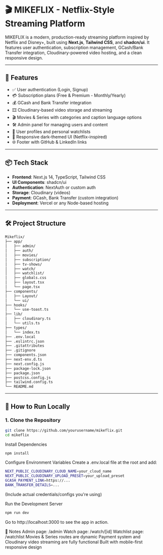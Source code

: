 # 🎬 MIKEFLIX - Netflix-Style Streaming Platform

MIKEFLIX is a modern, production-ready streaming platform inspired by Netflix and Disney+, built using **Next.js**, **Tailwind CSS**, and **shadcn/ui**. It features user authentication, subscription management, GCash/Bank Transfer integration, Cloudinary-powered video hosting, and a clean responsive design.

---

## 🚀 Features

- ✅ User authentication (Login, Signup)
- 💳 Subscription plans (Free & Premium - Monthly/Yearly)
- 💰 GCash and Bank Transfer integration
- 🎞️ Cloudinary-based video storage and streaming
- 🎬 Movies & Series with categories and caption language options
- 🛠️ Admin panel for managing users and content
- 📝 User profiles and personal watchlists
- 📱 Responsive dark-themed UI (Netflix-inspired)
- 🌐 Footer with GitHub & LinkedIn links

---

## 📦 Tech Stack

- **Frontend**: Next.js 14, TypeScript, Tailwind CSS
- **UI Components**: shadcn/ui
- **Authentication**: NextAuth or custom auth
- **Storage**: Cloudinary (videos)
- **Payment**: GCash, Bank Transfer (custom integration)
- **Deployment**: Vercel or any Node-based hosting

---

## 🛠️ Project Structure
```bash
Mikeflix/
├── app/
│   ├── admin/
│   ├── auth/
│   ├── movies/
│   ├── subscription/
│   ├── tv-shows/
│   ├── watch/
│   ├── watchlist/
│   ├── globals.css
│   ├── layout.tsx
│   └── page.tsx
├── components/
│   ├── Layout/
│   └── ui/
├── hooks/
│   └── use-toast.ts
├── lib/
│   ├── cloudinary.ts
│   └── utils.ts
├── types/
│   └── index.ts
├── .env.local
├── .eslintrc.json
├── .gitattributes
├── .gitignore
├── components.json
├── next-env.d.ts
├── next.config.js
├── package-lock.json
├── package.json
├── postcss.config.js
├── tailwind.config.ts
└── README.md
```


---

## 🧪 How to Run Locally

### 1. Clone the Repository

```bash
git clone https://github.com/yourusername/mikeflix.git
cd mikeflix
```

Install Dependencies
```bash
npm install
```

Configure Environment Variables
Create a .env.local file at the root and add:
```bash
NEXT_PUBLIC_CLOUDINARY_CLOUD_NAME=your_cloud_name
NEXT_PUBLIC_CLOUDINARY_UPLOAD_PRESET=your_upload_preset
GCASH_PAYMENT_LINK=https://...
BANK_TRANSFER_DETAILS=...
```
(Include actual credentials/configs you're using)


Run the Development Server
```bash
npm run dev
```
Go to http://localhost:3000 to see the app in action.

📌 Notes
Admin page: /admin
Watch page: /watch/[id]
Watchlist page: /watchlist
Movies & Series routes are dynamic
Payment system and Cloudinary video streaming are fully functional
Built with mobile-first responsive design





